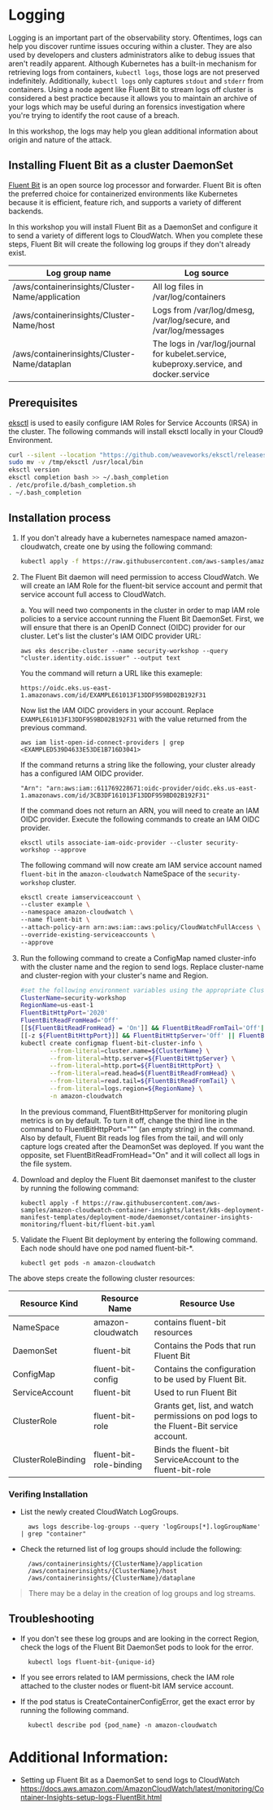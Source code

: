 # Logging
Logging is an important part of the observability story. Oftentimes, logs can help you discover runtime issues occuring within a cluster. They are also used by developers and clusters administrators alike to debug issues that aren't readily apparent. Although Kubernetes has a built-in mechanism for retrieving logs from containers, `kubectl logs`, those logs are not preserved indefinitely. Additionally, `kubectl logs` only captures `stdout` and `stderr` from containers. Using a node agent like Fluent Bit to stream logs off cluster is considered a best practice because it allows you to maintain an archive of your logs which may be useful during an forensics investigation where you're trying to identify the root cause of a breach. 

In this workshop, the logs may help you glean additional information about origin and nature of the attack. 

## Installing Fluent Bit as a cluster DaemonSet
[Fluent Bit](https://fluentbit.io/ "Fluent Bit Project") is an open source log processor and forwarder. Fluent Bit is often the preferred choice for containerized environments like Kubernetes because it is efficient, feature rich, and supports a variety of different backends. 

In this workshop you will install Fluent Bit as a DaemonSet and configure it to send a variety of different logs to CloudWatch. When you complete these steps, Fluent Bit will create the following log groups if they don't already exist.

| Log group name                                  | Log source                                                                              |
| ----------------------------------------------- | --------------------------------------------------------------------------------------- |
| /aws/containerinsights/Cluster-Name/application | All log files in /var/log/containers                                                    |
| /aws/containerinsights/Cluster-Name/host        | Logs from /var/log/dmesg, /var/log/secure, and /var/log/messages                        |
| /aws/containerinsights/Cluster-Name/dataplan    | The logs in /var/log/journal for kubelet.service, kubeproxy.service, and docker.service |

## Prerequisites
[eksctl](https://docs.aws.amazon.com/eks/latest/userguide/eksctl.html) is used to easily configure IAM Roles for Service Accounts (IRSA) in the cluster. The following commands will install eksctl locally in your Cloud9 Environment.

```bash
curl --silent --location "https://github.com/weaveworks/eksctl/releases/latest/download/eksctl_$(uname -s)_amd64.tar.gz" | tar xz -C /tmp
sudo mv -v /tmp/eksctl /usr/local/bin
eksctl version
eksctl completion bash >> ~/.bash_completion
. /etc/profile.d/bash_completion.sh
. ~/.bash_completion
```

## Installation process
1. If you don't already have a kubernetes namespace named amazon-cloudwatch, create one by using the following command:

    ```bash
    kubectl apply -f https://raw.githubusercontent.com/aws-samples/amazon-cloudwatch-container-insights/latest/k8s-deployment-manifest-templates/deployment-mode/daemonset/container-insights-monitoring/cloudwatch-namespace.yaml
    ```

2. The Fluent Bit daemon will need permission to access CloudWatch. We will create an IAM Role for the fluent-bit service account and permit that service account full access to CloudWatch.

    a. You will need two components in the cluster in order to map IAM role policies to a service account running the Fluent Bit DaemonSet. First, we will ensure that there is an OpenID Connect (OIDC) provider for our cluster. Let's list the cluster's IAM OIDC provider URL:
    
    `aws eks describe-cluster --name security-workshop --query "cluster.identity.oidc.issuer" --output text`

    You the command will return a URL like this exameple:

    `https://oidc.eks.us-east-1.amazonaws.com/id/EXAMPLE61013F13DDF959BD02B192F31`

    Now list the IAM OIDC providers in your account. Replace `EXAMPLE61013F13DDF959BD02B192F31` with the value returned from the previous command.

    `aws iam list-open-id-connect-providers | grep <EXAMPLED539D4633E53DE1B716D3041>`

    If the command returns a string like the following, your cluster already has a configured IAM OIDC provider.
    
    `"Arn": "arn:aws:iam::611769228671:oidc-provider/oidc.eks.us-east-1.amazonaws.com/id/3CB3DF161013F13DDF959BD02B192F31"`

    If the command does not return an ARN, you will need to create an IAM OIDC provider. Execute the following commands to create an IAM OIDC provider.

    `eksctl utils associate-iam-oidc-provider --cluster security-workshop --approve`

    The following command will now create am IAM service account named `fluent-bit` in the `amazon-cloudwatch` NameSpace of the `security-workshop` cluster.
    ```bash
    eksctl create iamserviceaccount \
    --cluster example \
    --namespace amazon-cloudwatch \
    --name fluent-bit \
    --attach-policy-arn arn:aws:iam::aws:policy/CloudWatchFullAccess \
    --override-existing-serviceaccounts \
    --approve
    ```

3. Run the following command to create a ConfigMap named cluster-info with the cluster name and the region to send logs. Replace cluster-name and cluster-region with your cluster's name and Region.

    ```bash
    #set the following environment variables using the appropriate ClusterName and RegionName
    ClusterName=security-workshop
    RegionName=us-east-1
    FluentBitHttpPort='2020'
    FluentBitReadFromHead='Off'
    [[${FluentBitReadFromHead} = 'On']] && FluentBitReadFromTail='Off'|| FluentBitReadFromTail='On'
    [[-z ${FluentBitHttpPort}]] && FluentBitHttpServer='Off' || FluentBitHttpServer='On'
    kubectl create configmap fluent-bit-cluster-info \
            --from-literal=cluster.name=${ClusterName} \
            --from-literal=http.server=${FluentBitHttpServer} \
            --from-literal=http.port=${FluentBitHttpPort} \
            --from-literal=read.head=${FluentBitReadFromHead} \
            --from-literal=read.tail=${FluentBitReadFromTail} \
            --from-literal=logs.region=${RegionName} \
            -n amazon-cloudwatch
    ```

    In the previous command, FluentBitHttpServer for monitoring plugin metrics is on by default. To turn it off, change the third line in the command to FluentBitHttpPort=""" (an empty string) in the command. Also by default, Fluent Bit reads log files from the tail, and will only capture logs created after the DeamonSet was deployed. If you want the opposite, set FluentBitReadFromHead="On" and it will collect all logs in the file system.

4. Download and deploy the Fluent Bit daemonset manifest to the cluster by running the following command:

    `kubectl apply -f https://raw.githubusercontent.com/aws-samples/amazon-cloudwatch-container-insights/latest/k8s-deployment-manifest-templates/deployment-mode/daemonset/container-insights-monitoring/fluent-bit/fluent-bit.yaml`

5. Validate the Fluent Bit deployment by entering the following command. Each node should have one pod named fluent-bit-\*.

    `kubectl get pods -n amazon-cloudwatch`

The above steps create the following cluster resources:

| Resource Kind      | Resource Name           | Resource Use                                                                           |
| ------------------ | ----------------------- | -------------------------------------------------------------------------------------- |
| NameSpace          | amazon-cloudwatch       | contains fluent-bit resources                                                          |
| DaemonSet          | fluent-bit              | Contains the Pods that run Fluent Bit                                                  |
| ConfigMap          | fluent-bit-config       | Contains the configuration to be used by Fluent Bit.                                   |
| ServiceAccount     | fluent-bit              | Used to run Fluent Bit                                                                 |
| ClusterRole        | fluent-bit-role         | Grants get, list, and watch permissions on pod logs to the Fluent-Bit service account. |
| ClusterRoleBinding | fluent-bit-role-binding | Binds the fluent-bit ServiceAccount to the fluent-bit-role                             |

### Verifing Installation

- List the newly created CloudWatch LogGroups.

        aws logs describe-log-groups --query 'logGroups[*].logGroupName' | grep "container"

- Check the returned list of log groups should include the following:

        /aws/containerinsights/{ClusterName}/application
        /aws/containerinsights/{ClusterName}/host
        /aws/containerinsights/{ClusterName}/dataplane

> There may be a delay in the creation of log groups and log streams.

## Troubleshooting

- If you don't see these log groups and are looking in the correct Region, check the logs of the Fluent Bit DaemonSet pods to look for the error.

        kubectl logs fluent-bit-{unique-id}

- If you see errors related to IAM permissions, check the IAM role attached to the cluster nodes or fluent-bit IAM service account.

- If the pod status is CreateContainerConfigError, get the exact error by running the following command.

        kubectl describe pod {pod_name} -n amazon-cloudwatch

# Additional Information:

- Setting up Fluent Bit as a DaemonSet to send logs to CloudWatch <https://docs.aws.amazon.com/AmazonCloudWatch/latest/monitoring/Container-Insights-setup-logs-FluentBit.html>
